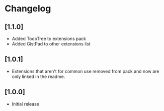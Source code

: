 # Changelog

## [1.1.0]

- Added TodoTree to extensions pack
- Added GistPad to other extensions list

## [1.0.1]

- Extensions that aren't for common use removed from pack and now are only linked in the readme.

## [1.0.0]

- Initial release
